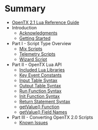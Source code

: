 # Summary

* [OpenTX 2.1 Lua Reference Guide](README.md)
* Introduction
   * [Acknowledgments](acknowledgments.md)
   * [Getting Started](getting_started.md)
* Part I - Script Type Overview
   * [Mix Scripts](mix.md)
   * [Telemetry Scripts](telemetry.md)
   * [Wizard Script](wizard.md)
* Part II - OpenTX Lua API
   * [Included Lua Libraries](included_lua_libraries.md)
   * [Key Event Constants](key_events.md)
   * [Input Table Syntax](input_table_syntax.md)
   * [Output Table Syntax](output_table_syntax.md)
   * [Run Function Syntax](run_function_syntax.md)
   * [Init Function Syntax](init_function_syntax.md)
   * [Return Statement Syntax](return_statement_syntax.md)
   * [getValue() Function](getvalue_function.md)
   * [getValue() Field Names](getvalue_field_names.md)
* Part III - Converting OpenTX 2.0 Scripts
   * [Known Issues](known_issues.md)

